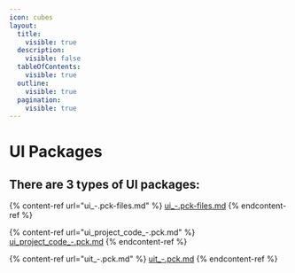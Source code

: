 ```yaml
---
icon: cubes
layout:
  title:
    visible: true
  description:
    visible: false
  tableOfContents:
    visible: true
  outline:
    visible: true
  pagination:
    visible: true
---
```


# UI Packages

## There are 3 types of UI packages:

{% content-ref url="ui_-.pck-files.md" %}
[ui\_-.pck-files.md](ui_-.pck-files.md)
{% endcontent-ref %}

{% content-ref url="ui_project_code_-.pck.md" %}
[ui\_project\_code\_-.pck.md](ui_project_code_-.pck.md)
{% endcontent-ref %}

{% content-ref url="uit_-.pck.md" %}
[uit\_-.pck.md](uit_-.pck.md)
{% endcontent-ref %}
